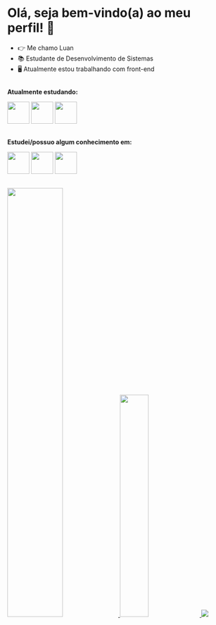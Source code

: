 # Olá, seja bem-vindo(a) ao meu perfil! 👋

- 👉 Me chamo Luan
- 📚 Estudante de Desenvolvimento de Sistemas
- 🖥️ Atualmente estou trabalhando com front-end

##

**Atualmente estudando:**
<div>
<img src="https://cdn.jsdelivr.net/gh/devicons/devicon/icons/html5/html5-original-wordmark.svg" height="50px" width="50px"/>
<img src="https://cdn.jsdelivr.net/gh/devicons/devicon/icons/css3/css3-original-wordmark.svg" height="50px" width="50px"/>
<img src="https://cdn.jsdelivr.net/gh/devicons/devicon/icons/javascript/javascript-original.svg" height="50px" width="50px"/>
</div>

##

**Estudei/possuo algum conhecimento em:**
<div>
<img src="https://cdn.jsdelivr.net/gh/devicons/devicon/icons/php/php-original.svg" height="50px" width="50px"/>
<img src="https://cdn.jsdelivr.net/gh/devicons/devicon/icons/csharp/csharp-original.svg" height="50px" width="50px"/>
<img src="https://cdn.jsdelivr.net/gh/devicons/devicon/icons/mysql/mysql-original-wordmark.svg" height="50px" width="50px"/>
</div>

##

<div>
<a href="https://github.com/anuraghazra/github-readme-stats">
  <img src="https://github-readme-stats.vercel.app/api?username=DeltaLuan&show_icons=true&theme=tokyonight" width="50%" />
</a>

<a href="https://github.com/anuraghazra/github-readme-stats">
  <img src="https://github-readme-stats.vercel.app/api/top-langs/?username=DeltaLuan&theme=tokyonight" width="36%"/>
</a>

<a href="https://github.com/anuraghazra/github-readme-stats">
  <img src="https://github-readme-stats.vercel.app/api/wakatime?username=DeltaLuan&&theme=tokyonight&v=2"/>
</a>
</div>
